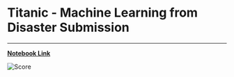 # Titanic - Machine Learning from Disaster Submission
- - -

[**Notebook Link**](https://www.kaggle.com/spacemonkeyclan/titanic)

![**Score**](SpaceMonkeyClan/Titanic-Machine-Learning-from-Disaster/image/Score.PNG)
